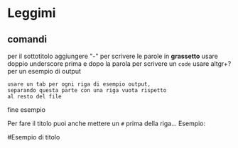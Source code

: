 Leggimi
=======
comandi
-----------
per il sottotitolo aggiungere "-"
per scrivere le parole in __grassetto__ usare doppio underscore prima e dopo la parola
per scrivere un `code` usare altgr+?
per un esempio di output

	usare un tab per ogni riga di esempio output,
	separando questa parte con una riga vuota rispetto
	al resto del file
	
fine esempio


Per fare il titolo puoi anche mettere un `#` prima della riga...
Esempio:

#Esempio di titolo

